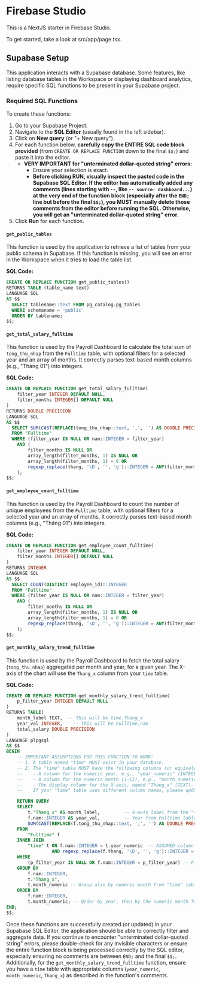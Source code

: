 
# Firebase Studio

This is a NextJS starter in Firebase Studio.

To get started, take a look at src/app/page.tsx.

## Supabase Setup

This application interacts with a Supabase database. Some features, like listing database tables in the Workspace or displaying dashboard analytics, require specific SQL functions to be present in your Supabase project.

### Required SQL Functions

To create these functions:

1.  Go to your Supabase Project.
2.  Navigate to the **SQL Editor** (usually found in the left sidebar).
3.  Click on **New query** (or "+ New query").
4.  For each function below, **carefully copy the ENTIRE SQL code block provided** (from `CREATE OR REPLACE FUNCTION` down to the final `$$;`) and paste it into the editor.
    *   **VERY IMPORTANT for "unterminated dollar-quoted string" errors:**
        *   Ensure your selection is exact.
        *   **Before clicking RUN, visually inspect the pasted code in the Supabase SQL Editor. If the editor has automatically added any comments (lines starting with `--`, like `-- source: dashboard...`) at the very end of the function block (especially after the `END;` line but before the final `$$;`), you MUST manually delete those comments from the editor before running the SQL. Otherwise, you will get an "unterminated dollar-quoted string" error.**
5.  Click **Run** for each function.

#### `get_public_tables`

This function is used by the application to retrieve a list of tables from your public schema in Supabase. If this function is missing, you will see an error in the Workspace when it tries to load the table list.

**SQL Code:**
```sql
CREATE OR REPLACE FUNCTION get_public_tables()
RETURNS TABLE (table_name text)
LANGUAGE SQL
AS $$
  SELECT tablename::text FROM pg_catalog.pg_tables
  WHERE schemaname = 'public'
  ORDER BY tablename;
$$;
```

#### `get_total_salary_fulltime`

This function is used by the Payroll Dashboard to calculate the total sum of `tong_thu_nhap` from the `Fulltime` table, with optional filters for a selected year and an array of months. It correctly parses text-based month columns (e.g., "Tháng 01") into integers.

**SQL Code:**
```sql
CREATE OR REPLACE FUNCTION get_total_salary_fulltime(
    filter_year INTEGER DEFAULT NULL,
    filter_months INTEGER[] DEFAULT NULL
)
RETURNS DOUBLE PRECISION
LANGUAGE SQL
AS $$
  SELECT SUM(CAST(REPLACE(tong_thu_nhap::text, ',', '') AS DOUBLE PRECISION))
  FROM "Fulltime"
  WHERE (filter_year IS NULL OR nam::INTEGER = filter_year)
    AND (
        filter_months IS NULL OR
        array_length(filter_months, 1) IS NULL OR
        array_length(filter_months, 1) = 0 OR
        regexp_replace(thang, '\D', '', 'g')::INTEGER = ANY(filter_months)
    );
$$;
```

#### `get_employee_count_fulltime`

This function is used by the Payroll Dashboard to count the number of unique employees from the `Fulltime` table, with optional filters for a selected year and an array of months. It correctly parses text-based month columns (e.g., "Tháng 01") into integers.

**SQL Code:**
```sql
CREATE OR REPLACE FUNCTION get_employee_count_fulltime(
    filter_year INTEGER DEFAULT NULL,
    filter_months INTEGER[] DEFAULT NULL
)
RETURNS INTEGER
LANGUAGE SQL
AS $$
  SELECT COUNT(DISTINCT employee_id)::INTEGER
  FROM "Fulltime"
  WHERE (filter_year IS NULL OR nam::INTEGER = filter_year)
    AND (
        filter_months IS NULL OR
        array_length(filter_months, 1) IS NULL OR
        array_length(filter_months, 1) = 0 OR
        regexp_replace(thang, '\D', '', 'g')::INTEGER = ANY(filter_months)
    );
$$;
```

#### `get_monthly_salary_trend_fulltime`

This function is used by the Payroll Dashboard to fetch the total salary (`tong_thu_nhap`) aggregated per month and year, for a given year. The X-axis of the chart will use the `Thang_x` column from your `time` table.

**SQL Code:**
```sql
CREATE OR REPLACE FUNCTION get_monthly_salary_trend_fulltime(
    p_filter_year INTEGER DEFAULT NULL
)
RETURNS TABLE(
    month_label TEXT,  -- This will be time.Thang_x
    year_val INTEGER,    -- This will be Fulltime.nam
    total_salary DOUBLE PRECISION
)
LANGUAGE plpgsql
AS $$
BEGIN
    -- IMPORTANT ASSUMPTIONS FOR THIS FUNCTION TO WORK:
    -- 1. A table named "time" MUST exist in your database.
    -- 2. The "time" table MUST have the following columns (or equivalents):
    --    - A column for the numeric year, e.g., "year_numeric" (INTEGER). Used for joining with Fulltime.nam.
    --    - A column for the numeric month (1-12), e.g., "month_numeric" (INTEGER). Used for joining with the parsed month from Fulltime.thang AND for sorting.
    --    - The display column for the X-axis, named "Thang_x" (TEXT). This is what will be shown on the chart.
    --    If your "time" table uses different column names, please update the JOIN clause below.

    RETURN QUERY
    SELECT
        t."Thang_x" AS month_label,         -- X-axis label from the "time" table
        f.nam::INTEGER AS year_val,         -- Year from Fulltime table
        SUM(CAST(REPLACE(f.tong_thu_nhap::text, ',', '') AS DOUBLE PRECISION)) AS total_salary
    FROM
        "Fulltime" f
    INNER JOIN
        "time" t ON f.nam::INTEGER = t.year_numeric  -- ASSUMED column name in "time" table
                 AND regexp_replace(f.thang, '\D', '', 'g')::INTEGER = t.month_numeric -- ASSUMED column name in "time" table
    WHERE
        (p_filter_year IS NULL OR f.nam::INTEGER = p_filter_year) -- Filter on Fulltime.nam
    GROUP BY
        f.nam::INTEGER,
        t."Thang_x",
        t.month_numeric -- Group also by numeric month from "time" table for ordering
    ORDER BY
        f.nam::INTEGER,
        t.month_numeric; -- Order by year, then by the numeric month from "time" table for correct trend
END;
$$;
```

Once these functions are successfully created (or updated) in your Supabase SQL Editor, the application should be able to correctly filter and aggregate data. If you continue to encounter "unterminated dollar-quoted string" errors, please double-check for any invisible characters or ensure the entire function block is being processed correctly by the SQL editor, especially ensuring no comments are between `END;` and the final `$$;`.
Additionally, for the `get_monthly_salary_trend_fulltime` function, ensure you have a `time` table with appropriate columns (`year_numeric`, `month_numeric`, `Thang_x`) as described in the function's comments.
